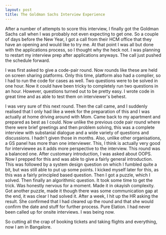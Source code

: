 ```yaml
---
layout: post
title: The Goldman Sachs Interview Experience
---
```


After a number of attempts to score this interview, I finally got the Goldman Sachs call when I was probably not even expecting to get one. So a couple of days before the New Year, I got a call from their HCM office that they have an opening and would like to try me. At that point I was all but done with the applications process, so I thought why the heck not. I was planning to restart my interview prep after applications anyways. The call just pushed the schedule forward.

I was first asked to give a code-pair round. Now rounds like these are held on screen sharing platforms. Only this time, platform also had a complier, so I had to run the code for cases as well. Two questions were to be solved in one hour. Now it could have been tricky to completely run two questions in an hour. However, questions turned out to be pretty easy. I wrote code in great time and as able to test them on interviewer's behest.


I was very sure of this next round. Then the call came, and I suddenly realised that I only had like a week for the preparation of this and I was actually at home driving around with Mom. Came back to my apartment and prepared as best as I could. Now unlike the previous code pair round where there were brief greetings and then problem solving, this was a complete interview with substanial dialogue and a wide variety of questions and discussions. I hadn't given those in months. Also, unlike other organisations, a GS panel has more than one interviewer. This, I think is actually very good for interviewee as it adds more perspective to the interview. This round was a balanced one. After customary introduction, I was asked about OOPS. Now I prepped for this and was able to give a fairly general introduction. This was followed by a system design question on which I fumbled quite a bit, but was still able to put up some points. I kicked myself later for this, as this was a fairly principled based question. Then I got a puzzle, which I solved. Then finally an algorithmic question. It took some time to get the trick. Was honestly nervous for a moment. Made it in okayish complexity. Got another puzzle, made it though there was some communication gap at the end, it was clear I had solved it. After a week, I hit up the HR asking the result. She confirmed that I had cleared up the round and that she would confirm the date and stuff for further process. Pure Elation. I had never been called up for onsite interviews. I was being now.


So cutting all the crap of booking tickets and taking flights and everything, now I am in Bangalore.
